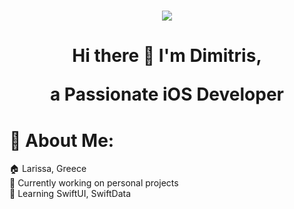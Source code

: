 <h1 align="center">
 <img src="https://www.linkpicture.com/q/SwiftUltrawide_1.png" />
</h1>

<H1 align="center">
  <b>Hi there 👋 I'm Dimitris,</b>
</p>

<p align="center">
  a Passionate iOS Developer
</p>


# 💫 About Me:
🏠 Larissa, Greece<br>🔭 Currently working on personal projects<br>🌱 Learning SwiftUI, SwiftData<br>
